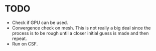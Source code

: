 # TODO

- Check if GPU can be used.
- Convergence check on mesh. This is not really a big deal since the process is to be rough
until a closer initial guess is made and then repeat.
- Run on CSF.
